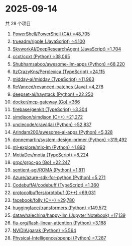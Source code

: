 # 2025-09-14

共 28 个项目

<!-- BEGIN GITHUB -->
<!-- 最后更新时间 2025-09-14 23:07:03 +0800 -->
1. [PowerShell/PowerShell (C#) ⭐48,705](https://github.com/PowerShell/PowerShell)
1. [trueadm/ripple (JavaScript) ⭐4,100](https://github.com/trueadm/ripple)
1. [SkyworkAI/DeepResearchAgent (JavaScript) ⭐1,704](https://github.com/SkyworkAI/DeepResearchAgent)
1. [ccxt/ccxt (Python) ⭐38,065](https://github.com/ccxt/ccxt)
1. [Shubhamsaboo/awesome-llm-apps (Python) ⭐68,220](https://github.com/Shubhamsaboo/awesome-llm-apps)
1. [ItzCrazyKns/Perplexica (TypeScript) ⭐24,115](https://github.com/ItzCrazyKns/Perplexica)
1. [midday-ai/midday (TypeScript) ⭐11,963](https://github.com/midday-ai/midday)
1. [ReVanced/revanced-patches (Java) ⭐4,278](https://github.com/ReVanced/revanced-patches)
1. [deepset-ai/haystack (Python) ⭐22,250](https://github.com/deepset-ai/haystack)
1. [docker/mcp-gateway (Go) ⭐366](https://github.com/docker/mcp-gateway)
1. [firebase/genkit (TypeScript) ⭐3,304](https://github.com/firebase/genkit)
1. [simdjson/simdjson (C++) ⭐21,272](https://github.com/simdjson/simdjson)
1. [unclecode/crawl4ai (Python) ⭐52,837](https://github.com/unclecode/crawl4ai)
1. [Arindam200/awesome-ai-apps (Python) ⭐5,328](https://github.com/Arindam200/awesome-ai-apps)
1. [donnemartin/system-design-primer (Python) ⭐319,492](https://github.com/donnemartin/system-design-primer)
1. [ml-explore/mlx-lm (Python) ⭐1,890](https://github.com/ml-explore/mlx-lm)
1. [MotiaDev/motia (TypeScript) ⭐8,224](https://github.com/MotiaDev/motia)
1. [grpc/grpc-go (Go) ⭐22,247](https://github.com/grpc/grpc-go)
1. [sentient-agi/ROMA (Python) ⭐1,811](https://github.com/sentient-agi/ROMA)
1. [Azure/azure-sdk-for-python (Python) ⭐5,271](https://github.com/Azure/azure-sdk-for-python)
1. [CodebuffAI/codebuff (TypeScript) ⭐1,360](https://github.com/CodebuffAI/codebuff)
1. [protocolbuffers/protobuf (C++) ⭐69,031](https://github.com/protocolbuffers/protobuf)
1. [facebook/folly (C++) ⭐29,780](https://github.com/facebook/folly)
1. [huggingface/transformers (Python) ⭐149,572](https://github.com/huggingface/transformers)
1. [datawhalechina/happy-llm (Jupyter Notebook) ⭐17,139](https://github.com/datawhalechina/happy-llm)
1. [fla-org/flash-linear-attention (Python) ⭐3,188](https://github.com/fla-org/flash-linear-attention)
1. [NVIDIA/garak (Python) ⭐5,564](https://github.com/NVIDIA/garak)
1. [Physical-Intelligence/openpi (Python) ⭐7,287](https://github.com/Physical-Intelligence/openpi)
<!-- END GITHUB -->
